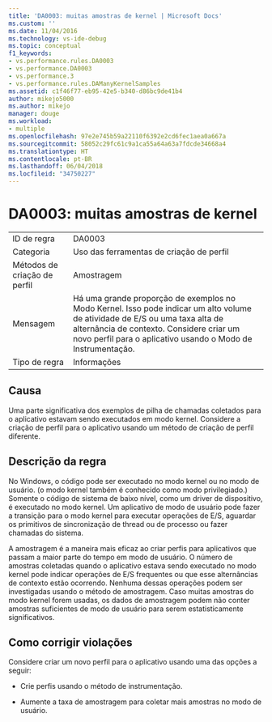 ```yaml
---
title: 'DA0003: muitas amostras de kernel | Microsoft Docs'
ms.custom: ''
ms.date: 11/04/2016
ms.technology: vs-ide-debug
ms.topic: conceptual
f1_keywords:
- vs.performance.rules.DA0003
- vs.performance.DA0003
- vs.performance.3
- vs.performance.rules.DAManyKernelSamples
ms.assetid: c1f46f77-eb95-42e5-b340-d86bc9de41b4
author: mikejo5000
ms.author: mikejo
manager: douge
ms.workload:
- multiple
ms.openlocfilehash: 97e2e745b59a22110f6392e2cd6fec1aea0a667a
ms.sourcegitcommit: 58052c29fc61c9a1ca55a64a63a7fdcde34668a4
ms.translationtype: HT
ms.contentlocale: pt-BR
ms.lasthandoff: 06/04/2018
ms.locfileid: "34750227"
---
```

# <a name="da0003-many-kernel-samples"></a>DA0003: muitas amostras de kernel
|||  
|-|-|  
|ID de regra|DA0003|  
|Categoria|Uso das ferramentas de criação de perfil|  
|Métodos de criação de perfil|Amostragem|  
|Mensagem|Há uma grande proporção de exemplos no Modo Kernel. Isso pode indicar um alto volume de atividade de E/S ou uma taxa alta de alternância de contexto. Considere criar um novo perfil para o aplicativo usando o Modo de Instrumentação.|  
|Tipo de regra|Informações|  
  
## <a name="cause"></a>Causa  
 Uma parte significativa dos exemplos de pilha de chamadas coletados para o aplicativo estavam sendo executados em modo kernel. Considere a criação de perfil para o aplicativo usando um método de criação de perfil diferente.  
  
## <a name="rule-description"></a>Descrição da regra  
 No Windows, o código pode ser executado no modo kernel ou no modo de usuário. (o modo kernel também é conhecido como modo privilegiado.) Somente o código de sistema de baixo nível, como um driver de dispositivo, é executado no modo kernel. Um aplicativo de modo de usuário pode fazer a transição para o modo kernel para executar operações de E/S, aguardar os primitivos de sincronização de thread ou de processo ou fazer chamadas do sistema.  
  
 A amostragem é a maneira mais eficaz ao criar perfis para aplicativos que passam a maior parte do tempo em modo de usuário. O número de amostras coletadas quando o aplicativo estava sendo executado no modo kernel pode indicar operações de E/S frequentes ou que esse alternâncias de contexto estão ocorrendo. Nenhuma dessas operações podem ser investigadas usando o método de amostragem. Caso muitas amostras do modo kernel forem usadas, os dados de amostragem podem não conter amostras suficientes de modo de usuário para serem estatisticamente significativos.  
  
## <a name="how-to-fix-violations"></a>Como corrigir violações  
 Considere criar um novo perfil para o aplicativo usando uma das opções a seguir:  
  
-   Crie perfis usando o método de instrumentação.  
  
-   Aumente a taxa de amostragem para coletar mais amostras no modo de usuário.